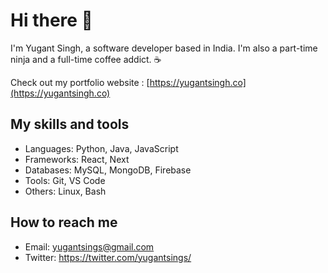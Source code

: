 # Hi there 👋

I'm Yugant Singh, a software developer based in India. I'm also a part-time ninja and a full-time coffee addict. ☕

Check out my portfolio website : [https://yugantsingh.co](https://yugantsingh.co)

## My skills and tools

- Languages: Python, Java, JavaScript
- Frameworks: React, Next
- Databases: MySQL, MongoDB, Firebase
- Tools: Git, VS Code
- Others: Linux, Bash

## How to reach me

- Email: yugantsings@gmail.com
- Twitter: https://twitter.com/yugantsings/





<!-- Add icons for the languages and tools you use here -->
##
 
<!--  <div> 
 
  ![Snake animation](https://github.com/yugantsingh/yugantsingh/blob/output/github-contribution-grid-snake.svg)
 
</div>
-->
